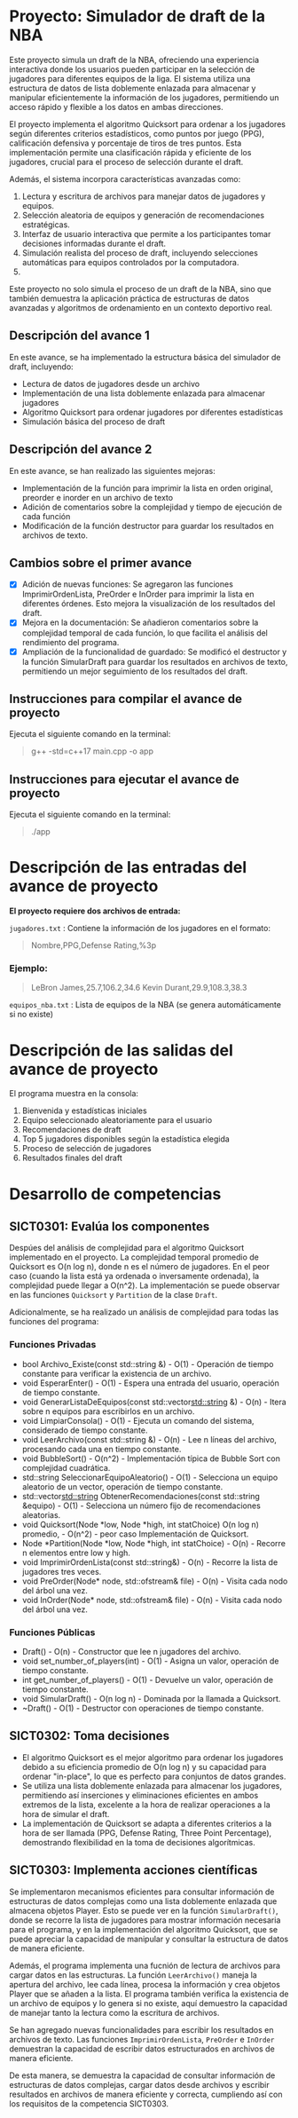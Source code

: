 # Proyecto: Simulador de draft de la NBA

Este proyecto simula un draft de la NBA, ofreciendo una experiencia interactiva donde los usuarios pueden participar en la selección de jugadores para diferentes equipos de la liga. El sistema utiliza una estructura de datos de lista doblemente enlazada para almacenar y manipular eficientemente la información de los jugadores, permitiendo un acceso rápido y flexible a los datos en ambas direcciones.

El proyecto implementa el algoritmo Quicksort para ordenar a los jugadores según diferentes criterios estadísticos, como puntos por juego (PPG), calificación defensiva y porcentaje de tiros de tres puntos. Esta implementación permite una clasificación rápida y eficiente de los jugadores, crucial para el proceso de selección durante el draft.

Además, el sistema incorpora características avanzadas como:

1. Lectura y escritura de archivos para manejar datos de jugadores y equipos.
2. Selección aleatoria de equipos y generación de recomendaciones estratégicas.
3. Interfaz de usuario interactiva que permite a los participantes tomar decisiones informadas durante el draft.
4. Simulación realista del proceso de draft, incluyendo selecciones automáticas para equipos controlados por la computadora.
5. 
Este proyecto no solo simula el  proceso de un draft de la NBA, sino que también demuestra la aplicación práctica de estructuras de datos avanzadas y algoritmos de ordenamiento en un contexto deportivo real.

## Descripción del avance 1

En este avance, se ha implementado la estructura básica del simulador de draft, incluyendo:
* Lectura de datos de jugadores desde un archivo
* Implementación de una lista doblemente enlazada para almacenar jugadores
* Algoritmo Quicksort para ordenar jugadores por diferentes estadísticas
* Simulación básica del proceso de draft

## Descripción del avance 2
En este avance, se han realizado las siguientes mejoras:
* Implementación de la función para imprimir la lista en orden original, preorder e inorder en un archivo de texto
* Adición de comentarios sobre la complejidad y tiempo de ejecución de cada función
* Modificación de la función destructor para guardar los resultados en archivos de texto.

## Cambios sobre el primer avance
- [x] Adición de nuevas funciones: Se agregaron las funciones ImprimirOrdenLista, PreOrder e InOrder para imprimir la lista en diferentes órdenes. Esto mejora la visualización de los resultados del draft.
- [x] Mejora en la documentación: Se añadieron comentarios sobre la complejidad temporal de cada función, lo que facilita el análisis del rendimiento del programa.
- [x] Ampliación de la funcionalidad de guardado: Se modificó el destructor y la función SimularDraft para guardar los resultados en archivos de texto, permitiendo un mejor seguimiento de los resultados del draft.

## Instrucciones para compilar el avance de proyecto

Ejecuta el siguiente comando en la terminal:

> g++ -std=c++17 main.cpp -o app


## Instrucciones para ejecutar el avance de proyecto

Ejecuta el siguiente comando en la terminal:

> ./app


# Descripción de las entradas del avance de proyecto

**El proyecto requiere dos archivos de entrada:**

`jugadores.txt` : Contiene la información de los jugadores en el formato:

> Nombre,PPG,Defense Rating,%3p

### Ejemplo:

> LeBron James,25.7,106.2,34.6
> Kevin Durant,29.9,108.3,38.3

`equipos_nba.txt` : Lista de equipos de la NBA (se genera automáticamente si no existe)

# Descripción de las salidas del avance de proyecto

El programa muestra en la consola:

1. Bienvenida y estadísticas iniciales
2. Equipo seleccionado aleatoriamente para el usuario
3. Recomendaciones de draft
4. Top 5 jugadores disponibles según la estadística elegida
5. Proceso de selección de jugadores
6. Resultados finales del draft


# Desarrollo de competencias

## SICT0301: Evalúa los componentes

Despúes del análisis de complejidad para el algoritmo Quicksort implementado en el proyecto. La complejidad temporal promedio de Quicksort es O(n log n), donde n es el número de jugadores. 
En el peor caso (cuando la lista está ya ordenada o inversamente ordenada), la complejidad puede llegar a O(n^2). 
La implementación se puede observar en las funciones `Quicksort` y `Partition` de la clase `Draft`.

Adicionalmente, se ha realizado un análisis de complejidad para todas las funciones del programa:

### Funciones Privadas

* bool Archivo_Existe(const std::string &) - 	O(1) - 	Operación de tiempo constante para verificar la existencia de un archivo.
* void EsperarEnter() -	O(1) -	Espera una entrada del usuario, operación de tiempo constante.
* void GenerarListaDeEquipos(const std::vector<std::string> &) -	O(n)	- Itera sobre n equipos para escribirlos en un archivo.
* void LimpiarConsola() -	O(1) -	Ejecuta un comando del sistema, considerado de tiempo constante.
* void LeerArchivo(const std::string &) -	O(n) -	Lee n líneas del archivo, procesando cada una en tiempo constante.
* void BubbleSort() -	O(n^2) -	Implementación típica de Bubble Sort con complejidad cuadrática.
* std::string SeleccionarEquipoAleatorio() -	O(1)	- Selecciona un equipo aleatorio de un vector, operación de tiempo constante.
* std::vector<std::string> ObtenerRecomendaciones(const std::string &equipo) -	O(1) -	Selecciona un número fijo de recomendaciones aleatorias.
* void Quicksort(Node *low, Node *high, int statChoice)	O(n log n) promedio, - O(n^2) - peor caso	Implementación de Quicksort.
* Node *Partition(Node *low, Node *high, int statChoice) -	O(n) -	Recorre n elementos entre low y high.
* void ImprimirOrdenLista(const std::string&) -	O(n) -	Recorre la lista de jugadores tres veces.
* void PreOrder(Node* node, std::ofstream& file) -	O(n) -	Visita cada nodo del árbol una vez.
* void InOrder(Node* node, std::ofstream& file) -	O(n) -	Visita cada nodo del árbol una vez.

### Funciones Públicas

* Draft() -	O(n) -	Constructor que lee n jugadores del archivo.
* void set_number_of_players(int) -	O(1) -	Asigna un valor, operación de tiempo constante.
* int get_number_of_players() -	O(1) -	Devuelve un valor, operación de tiempo constante.
* void SimularDraft() -	O(n log n) -	Dominada por la llamada a Quicksort.
* ~Draft() -	O(1) -	Destructor con operaciones de tiempo constante.

## SICT0302: Toma decisiones

* El algoritmo Quicksort es el mejor algoritmo para ordenar los jugadores debido a su eficiencia promedio de O(n log n) y su capacidad para ordenar "in-place", lo que es perfecto para conjuntos de datos grandes.
* Se utiliza una lista doblemente enlazada para almacenar los jugadores, permitiendo así inserciones y eliminaciones eficientes en ambos extremos de la lista, excelente a la hora de realizar operaciones a la hora de simular el draft.
* La implementación de Quicksort se adapta a diferentes criterios a la hora de ser llamada (PPG, Defense Rating, Three Point Percentage), demostrando flexibilidad en la toma de decisiones algorítmicas.


## SICT0303: Implementa acciones científicas

Se implementaron mecanismos eficientes para consultar información de estructuras de datos complejas como una lista doblemente enlazada que almacena objetos Player. Esto se puede ver en la función `SimularDraft()`, donde se recorre la lista de jugadores para mostrar información necesaria para el programa, y en la implementación del algoritmo Quicksort, que se puede apreciar la capacidad de manipular y consultar la estructura de datos de manera eficiente.

Además, el programa implementa una fucnión de lectura de archivos para cargar datos en las estructuras. La función `LeerArchivo()` maneja la apertura del archivo, lee cada línea, procesa la información y crea objetos Player que se añaden a la lista. El programa también verifica la existencia de un archivo de equipos y lo genera si no existe, aquí demuestro la capacidad de manejar tanto la lectura como la escritura de archivos.

Se han agregado nuevas funcionalidades para escribir los resultados en archivos de texto. Las funciones `ImprimirOrdenLista`, `PreOrder` e `InOrder` demuestran la capacidad de escribir datos estructurados en archivos de manera eficiente.

De esta manera, se demuestra la capacidad de consultar información de estructuras de datos complejas, cargar datos desde archivos y escribir resultados en archivos de manera eficiente y correcta, cumpliendo así con los requisitos de la competencia SICT0303.
